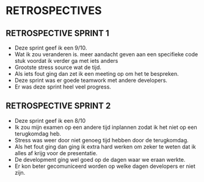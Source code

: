 # RETROSPECTIVES

## RETROSPECTIVE SPRINT 1
* Deze sprint geef ik een 9/10.
* Wat ik zou veranderen is. meer aandacht geven aan een specifieke code stuk voordat ik verder ga met iets anders
* Grootste stress source wat de tijd.
* Als iets fout ging dan zet ik een meeting op om het te bespreken.
* Deze sprint was er goede teamwork met andere developers.
* Er was deze sprint heel veel progress.

## RETROSPECTIVE SPRINT 2
* Deze sprint geef ik een 8/10
* Ik zou mijn examen op een andere tijd inplannen zodat ik het niet op een terugkomdag heb.
* Stress was weer door niet genoeg tijd hebben door de terugkomdag.
* Als het fout ging dan ging ik extra hard werken om zeker te weten dat ik alles af krijg voor de presentatie.
* De development ging wel goed op de dagen waar we eraan werkte. 
* Er kon beter gecomuniceerd worden op welke dagen developers er niet zijn. 
